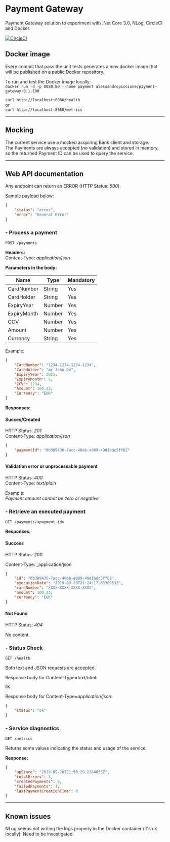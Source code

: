 # Payment Gateway

Payment Gateway solution to experiment with .Net Core 3.0, NLog, CircleCI and Docker.  



[![CircleCI](https://circleci.com/gh/alex75it/payment-gateway.svg?style=svg)](https://circleci.com/gh/alex75it/payment-gateway)


## Docker image

Every commit that pass the unit tests generates a new docker image that will be published on a public Docker repository.  

To run and test the Docker image locally:  
``docker run -d -p 8080:80 --name payment alessandropiccione/payment-gateway:0.1.100``

``curl http://localhost:8080/health``  
or  
``curl http://localhost:8080/metrics``

---

## Mocking

The current service use a mocked acquiring Bank client and storage.  
The Payments are always accepted (no validation) and stored in memory, 
so the returned Payment ID can be used to query the service.


---

## Web API documentation

Any endpoint can return an ERROR (HTTP Status: _500_).  

Sample payload below:
```json
{
    "status": "error",
    "error": "General Error"
}
```

### - Process a payment
```
POST /payments  
```

**Headers:**  
Content-Type: _application/json_

**Parameters in the body:**

Name         | Type   | Mandatory 
------------ | ------ | --------- 
CardNumber   | String | Yes       
CardHolder   | String | Yes       
ExpiryYear   | Number | Yes       
ExpiryMonth  | Number | Yes       
CCV          | Number | Yes       
Amount       | Number | Yes       
Currency     | String | Yes       

Example:  
```json
{
    "CardNumber": "1234-1234-1234-1234",
    "CardHolder": "mr John Do",
    "ExpiryYear": 2025,
    "ExpiryMonth": 5,
    "CCV": 1234,
    "Amount": 100.23,
    "Currency": "EUR"
}

```

**Responses:**

#### Succes/Created
HTTP Status: _201_  
Content-Type: _application/json_  
```json
{
    "paymentId": "0b389436-7acc-40ab-a009-49d1bdc5ff62"
}
```

#### Validation error or unprocessable payment
HTTP Status: _400_  
Content-Type: _text/plain_  

Example:   
_Payment amount cannot be zero or negative_


### - Retrieve an executed payment
```
GET /payments/<payment-id>
```

**Responses:**  

#### Success  
HTTP Status: _200_  

Content-Type: _application/json
```json
{
    "id": "0b389436-7acc-40ab-a009-49d1bdc5ff62",
    "executionDate": "2019-09-20T21:24:17.6330953Z",
    "cardNumber": "XXXX-XXXX-XXXX-XXXX",
    "amount": 100.23,
    "currency": "EUR"
}
```


#### Not Found
HTTP Status: _404_  

No content.  


### - Status Check
```
GET /health
```

Both text and JSON requests are accepted.  

Response body for Content-Type=_text/html_:  
```
OK
```

Response body for Content-Type=_application/json_:  
```json
{
    "status": "ok"
}
```


### - Service diagnostics
```
GET /metrics
```

Returns some values indicating the status and usage of the service.  



**Response:**  
```json
{
    "upSince": "2019-09-20T21:50:29.2284655Z",
    "totalErrors": 1,
    "createdPayments": 6,
    "failedPayments": 1,
    "lastPaymentCreationTime": 0
}
```


--- 

## Known issues

NLog seems not writing the logs properly in the Docker container (it's ok locally). Need to be investigated.